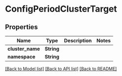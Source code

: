 # ConfigPeriodClusterTarget

## Properties

Name | Type | Description | Notes
------------ | ------------- | ------------- | -------------
**cluster_name** | **String** |  | 
**namespace** | **String** |  | 

[[Back to Model list]](../README.md#documentation-for-models) [[Back to API list]](../README.md#documentation-for-api-endpoints) [[Back to README]](../README.md)


